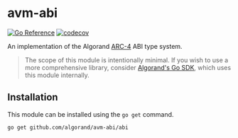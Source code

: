 # avm-abi

[![Go Reference](https://pkg.go.dev/badge/github.com/algorand/avm-abi.svg)](https://pkg.go.dev/github.com/algorand/avm-abi)
[![codecov](https://codecov.io/gh/algorand/avm-abi/branch/main/graph/badge.svg?token=SCDOA6NAIZ)](https://codecov.io/gh/algorand/avm-abi)

An implementation of the Algorand [ARC-4](https://arc.algorand.foundation/ARCs/arc-0004) ABI type system.

> The scope of this module is intentionally minimal. If you wish to use a more
> comprehensive library, consider [Algorand's Go SDK](https://github.com/algorand/go-algorand-sdk),
> which uses this module internally.

## Installation

This module can be installed using the `go get` command.

```sh
go get github.com/algorand/avm-abi/abi
```
